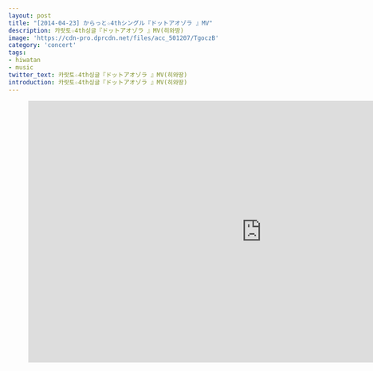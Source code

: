 ```yaml
---
layout: post
title: "[2014-04-23] からっと☆4thシングル『ドットアオゾラ 』MV"
description: 카랏토☆4th싱글『ドットアオゾラ 』MV(히와땅)
image: 'https://cdn-pro.dprcdn.net/files/acc_501207/TgoczB'
category: 'concert'
tags:
- hiwatan
- music
twitter_text: 카랏토☆4th싱글『ドットアオゾラ 』MV(히와땅)
introduction: 카랏토☆4th싱글『ドットアオゾラ 』MV(히와땅)
---
```

<figure class="video_container">
<iframe width="936" height="526" src="https://serviceapi.nmv.naver.com/flash/convertIframeTag.nhn?vid=A8042420CB21BD37E2703EEDE749FF3FC015&outKey=V12102c6bef5ec0b7cb36d21572c4e97eee25fee9f130dc5cb76cd21572c4e97eee25" frameborder="no" scrolling="no" webkitallowfullscreen mozallowfullscreen allowfullscreen></iframe>
</figure>
